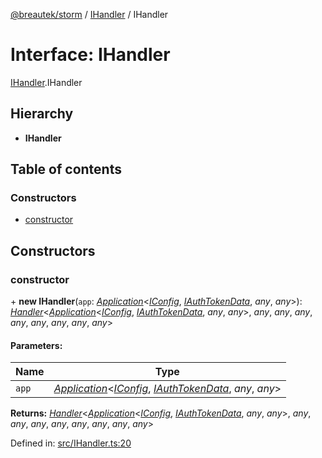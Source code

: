 [@breautek/storm](../README.md) / [IHandler](../modules/ihandler.md) / IHandler

# Interface: IHandler

[IHandler](../modules/ihandler.md).IHandler

## Hierarchy

* **IHandler**

## Table of contents

### Constructors

- [constructor](ihandler.ihandler-1.md#constructor)

## Constructors

### constructor

\+ **new IHandler**(`app`: [*Application*](../classes/application.application-1.md)<[*IConfig*](iconfig.iconfig-1.md), [*IAuthTokenData*](iauthtokendata.iauthtokendata-1.md), *any*, *any*\>): [*Handler*](../classes/handler.handler-1.md)<[*Application*](../classes/application.application-1.md)<[*IConfig*](iconfig.iconfig-1.md), [*IAuthTokenData*](iauthtokendata.iauthtokendata-1.md), *any*, *any*\>, *any*, *any*, *any*, *any*, *any*, *any*, *any*, *any*\>

#### Parameters:

Name | Type |
------ | ------ |
`app` | [*Application*](../classes/application.application-1.md)<[*IConfig*](iconfig.iconfig-1.md), [*IAuthTokenData*](iauthtokendata.iauthtokendata-1.md), *any*, *any*\> |

**Returns:** [*Handler*](../classes/handler.handler-1.md)<[*Application*](../classes/application.application-1.md)<[*IConfig*](iconfig.iconfig-1.md), [*IAuthTokenData*](iauthtokendata.iauthtokendata-1.md), *any*, *any*\>, *any*, *any*, *any*, *any*, *any*, *any*, *any*, *any*\>

Defined in: [src/IHandler.ts:20](https://github.com/breautek/storm/blob/4e204d2/src/IHandler.ts#L20)
